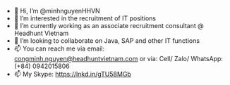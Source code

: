 - 👋 Hi, I’m @minhnguyenHHVN
- 👀 I’m interested in the recruitment of IT positions
- 🌱 I’m currently working as an associate recruitment consultant @ Headhunt Vietnam 
- 💞️ I’m looking to collaborate on Java, SAP and other IT functions
- 📫 You can reach me via email: congminh.nguyen@headhuntvietnam.com or via: Cell/ Zalo/ WhatsApp: (+84) 0942015806 
- 📫 My Skype: https://lnkd.in/gTU58MGb
<!---
minhnguyenHHVN/minhnguyenHHVN is a ✨ special ✨ repository because its `README.md` (this file) appears on your GitHub profile.
You can click the Preview link to take a look at your changes.
--->
